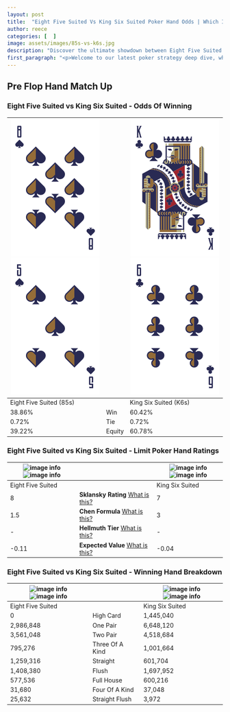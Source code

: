 ```yaml
---
layout: post
title:  "Eight Five Suited Vs King Six Suited Poker Hand Odds | Which Is The Better Hand In Poker? A Complete Guide"
author: reece
categories: [  ]
image: assets/images/85s-vs-k6s.jpg
description: "Discover the ultimate showdown between Eight Five Suited and King Six Suited in poker! Uncover the odds, strategies, and scenarios where one hand triumphs over the other. Get ready to up your poker game with this thrilling analysis."
first_paragraph: "<p>Welcome to our latest poker strategy deep dive, where we're pitting two distinct hands against each other in a high-stakes showdown: Eight Five Suited vs King Six Suited.</p><p>In the dynamic world of poker, every decision counts, and knowing which hand holds the upper hand is key to your success at the table.</p><p>In this article, we'll dissect these two hands, explore the scenarios where one dominates the other, and equip you with the knowledge to make strategic choices that can tip the odds in your favor.</p><p>Get ready to unravel the intriguing dynamics of these poker hands and elevate your game to new heights.</p>"
---
```




[comment]: # (sp0)

## Pre Flop Hand Match Up

<div class="table hand-ratings" markdown="1"> 



### Eight Five Suited vs King Six Suited - Odds Of Winning


    
| ![image info](assets/images/hand1/8.png) ![image info](assets/images/hand1/5.png) |  | ![image info](assets/images/hand2/k.png) ![image info](assets/images/hand2/6.png) |
| -------- | -------- | -------- |
| Eight Five Suited (85s) |  | King Six Suited (K6s) |
| 38.86% | Win | 60.42% |
| 0.72% | Tie | 0.72% |
| 39.22% | Equity | 60.78% |




[comment]: # (sp1)



### Eight Five Suited vs King Six Suited - Limit Poker Hand Ratings


    
| ![image info](https://www.riverpairs.com/assets/images/hand1/8.png) ![image info](https://www.riverpairs.com/assets/images/hand1/5.png) |  | ![image info](https://www.riverpairs.com/assets/images/hand2/k.png) ![image info](https://www.riverpairs.com/assets/images/hand2/6.png) |
| -------- | -------- | -------- |
| Eight Five Suited |  | King Six Suited |
| 8 | **Sklansky Rating** [What is this?](/sklansky-rating-explained) | 7 |
| 1.5 | **Chen Formula** [What is this?](/chen-formula-explained) | 3 |
| - | **Hellmuth Tier** [What is this?](/Hellmuth-tier-explained) | - |
| -0.11 | **Expected Value** [What is this?](/expected-value-explained) | -0.04 |




[comment]: # (sp2)



### Eight Five Suited vs King Six Suited - Winning Hand Breakdown


    
| ![image info](https://www.riverpairs.com/assets/images/hand1/8.png) ![image info](https://www.riverpairs.com/assets/images/hand1/5.png) |  | ![image info](https://www.riverpairs.com/assets/images/hand2/k.png) ![image info](https://www.riverpairs.com/assets/images/hand2/6.png) |
| -------- | -------- | -------- |
| Eight Five Suited |  | King Six Suited |
| 0 | High Card | 1,445,040 |
| 2,986,848 | One Pair | 6,648,120 |
| 3,561,048 | Two Pair | 4,518,684 |
| 795,276 | Three Of A Kind | 1,001,664 |
| 1,259,316 | Straight | 601,704 |
| 1,408,380 | Flush | 1,697,952 |
| 577,536 | Full House | 600,216 |
| 31,680 | Four Of A Kind | 37,048 |
| 25,632 | Straight Flush | 3,972 |




[comment]: # (sp3)



</div>

[comment]: # (sp4)



[comment]: # (sp5)

